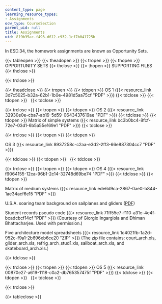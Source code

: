 ```yaml
---
content_type: page
learning_resource_types:
- Assignments
ocw_type: CourseSection
parent_uid: null
title: Assignments
uid: 819b35ac-f493-d612-c932-1cf7b041725b
---
```


In ESD.34, the homework assignments are known as Opportunity Sets.

{{< tableopen >}}
{{< theadopen >}}
{{< tropen >}}
{{< thopen >}}
OPPORTUNITY SETS
{{< thclose >}}
{{< thopen >}}
SUPPORTING FILES
{{< thclose >}}

{{< trclose >}}

{{< theadclose >}}
{{< tropen >}}
{{< tdopen >}}
OS 1 ({{< resource_link 3d7c5025-b32a-62b1-1b0e-4981d5aa75cf "PDF" >}})
{{< tdclose >}}
{{< tdopen >}}
 
{{< tdclose >}}

{{< trclose >}}
{{< tropen >}}
{{< tdopen >}}
OS 2 ({{< resource_link 32930e0e-cba7-ab19-5d59-0643437619ae "PDF" >}})
{{< tdclose >}}
{{< tdopen >}}
Matrix of simple systems ({{< resource_link bc3b0bc4-8fcf-72e7-03d1-6b5a55e169e1 "PDF" >}})
{{< tdclose >}}

{{< trclose >}}
{{< tropen >}}
{{< tdopen >}}


OS 3 ({{< resource_link 8937258c-c2aa-e3d2-2ff3-66e887304cc7 "PDF" >}})


{{< tdclose >}}
{{< tdopen >}}
 
{{< tdclose >}}

{{< trclose >}}
{{< tropen >}}
{{< tdopen >}}
OS 4 ({{< resource_link f9064155-12ca-96b1-2c14-32748d69be74 "PDF" >}})
{{< tdclose >}}
{{< tdopen >}}


Matrix of medium systems ({{< resource_link ede6d9ca-2867-0ae0-b844-1ae34acf6e15 "PDF" >}})

U.S.A. soaring team background on sailplanes and gliders ([PDF](http://www.ussoaringteam.org/adobe%20pdf/pr%20pdf/BR%20Sailplanes%20V3%2004.pdf))

Student records pseudo code ({{< resource_link 71ff55e7-f110-a31c-4e4f-bcadcbcf14cf "PDF" >}}) (Courtesy of Giorgio Ingargiola and Dhiman Bhattacharjee. Used with permission.)

Five architecture model spreadsheets ({{< resource_link 1c4021fb-1a2d-952c-f9a1-2b696eb6ce20 "ZIP" >}}) (The zip file contains: court\_arch.xls, glider\_arch.xls, refrig\_arch\_stud1.xls, sailboat\_arch.xls, and skateboard\_arch.xls.)


{{< tdclose >}}

{{< trclose >}}
{{< tropen >}}
{{< tdopen >}}
OS 5 ({{< resource_link 00870e27-a619-1118-c0a2-db765357475f "PDF" >}})
{{< tdclose >}}
{{< tdopen >}}
 
{{< tdclose >}}

{{< trclose >}}

{{< tableclose >}}
